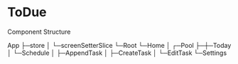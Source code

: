 # ToDue

<h>Component Structure</h>

App
├─store
│  └─screenSetterSlice
└─Root
   └─Home
      │ ┌─Pool
      ├─┼─Today
      │ └─Schedule
      │    ├─AppendTask
      │    ├─CreateTask
      │    └─EditTask
      └─Settings
